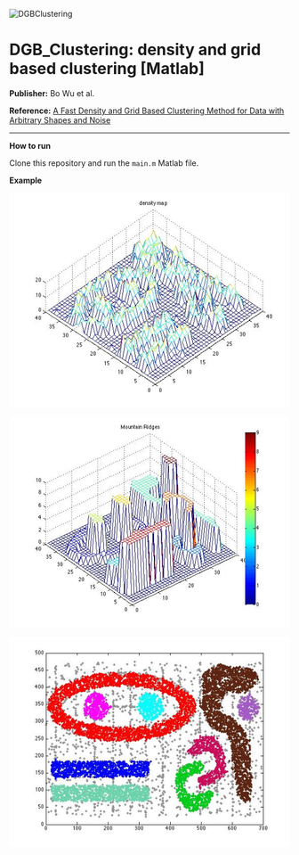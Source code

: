 ![DGBClustering](https://img.shields.io/badge/Clustering-matlab-brightgreen)
# DGB_Clustering: density and grid based clustering [Matlab]

**Publisher:** Bo Wu et al.

**Reference:** [A Fast Density and Grid Based Clustering Method for Data with Arbitrary Shapes and Noise](http://ieeexplore.ieee.org/stamp/stamp.jsp?arnumber=7744455)

--------
**How to run**

Clone this repository and run the `main.m` Matlab file.


**Example**

![image](/datasets/density-map-t710k.jpg "example-density map of t7.10k")

![image](/datasets/mountain-ridge-t710k.jpg "example-density map of t7.10k")

![image](/datasets/clustering-results-t710k.jpg "example-density map of t7.10k")
